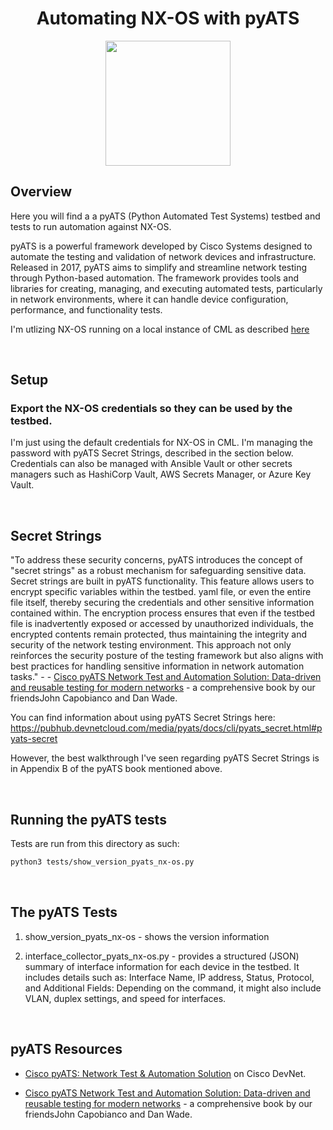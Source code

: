 <h1 align="center">Automating NX-OS with pyATS</h1>
<p align="center">
<img src="https://github.com/user-attachments/assets/80fc22dc-5b7a-4bc7-9690-a58c6a4a002e" width="200">
</p>


## Overview 

Here you will find a a pyATS (Python Automated Test Systems) testbed and tests to run automation against NX-OS. 

pyATS is a powerful framework developed by Cisco Systems designed to automate the testing and validation of network devices and infrastructure. Released in 2017, pyATS aims to simplify and streamline network testing through Python-based automation. The framework provides tools and libraries for creating, managing, and executing automated tests, particularly in network environments, where it can handle device configuration, performance, and functionality tests.

I'm utlizing NX-OS running on a local instance of CML as described [here](https://github.com/CiscoDevNet/data-center-development/tree/main/nx-os#user-content-lab-setup-adding-an-nx-os-9000-node-in-cisco-modeling-labs)



<br>

## Setup

### Export the NX-OS credentials so they can be used by the testbed.

I'm just using the default credentials for NX-OS in CML. I'm managing the password with pyATS Secret Strings, described in the section below. Credentials can also be managed with Ansible Vault or other secrets managers such as HashiCorp Vault, AWS Secrets Manager, or Azure Key Vault.

<br>

## Secret Strings

"To address these security concerns, pyATS introduces the concept of "secret strings"
as a robust mechanism for safeguarding sensitive data. Secret strings are built in pyATS
functionality. This feature allows users to encrypt specific variables within the testbed.
yaml file, or even the entire file itself, thereby securing the credentials and other sensitive
information contained within. The encryption process ensures that even if the testbed
file is inadvertently exposed or accessed by unauthorized individuals, the encrypted contents
remain protected, thus maintaining the integrity and security of the network testing
environment. This approach not only reinforces the security posture of the testing framework
but also aligns with best practices for handling sensitive information in network
automation tasks." - - [Cisco pyATS Network Test and Automation Solution: Data-driven and reusable testing for modern networks](https://www.ciscopress.com/store/cisco-pyats-network-test-and-automation-solution-data-9780138031671) - a comprehensive book by our friendsJohn Capobianco and Dan Wade.

You can find information about using pyATS Secret Strings here: https://pubhub.devnetcloud.com/media/pyats/docs/cli/pyats_secret.html#pyats-secret

However, the best walkthrough I've seen regarding pyATS Secret Strings is in Appendix B of the pyATS book mentioned above.


<br>

## Running the pyATS tests

Tests are run from this directory as such:

```bash
python3 tests/show_version_pyats_nx-os.py     
```

<br>

## The pyATS Tests


1. show_version_pyats_nx-os - shows the version information


2. interface_collector_pyats_nx-os.py - provides a structured (JSON) summary of interface information for each device in the testbed. It includes details such as: Interface Name, IP address, Status, Protocol, and Additional Fields: Depending on the command, it might also include VLAN, duplex settings, and speed for interfaces.

<br>

## pyATS Resources

- [Cisco pyATS: Network Test & Automation Solution](https://developer.cisco.com/docs/pyats/) on Cisco DevNet.

- [Cisco pyATS Network Test and Automation Solution: Data-driven and reusable testing for modern networks](https://www.ciscopress.com/store/cisco-pyats-network-test-and-automation-solution-data-9780138031671) - a comprehensive book by our friendsJohn Capobianco and Dan Wade.

